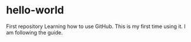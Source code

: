 # hello-world
First repository
Learning how to use GitHub. 
This is my first time using it.
I am following the guide.

